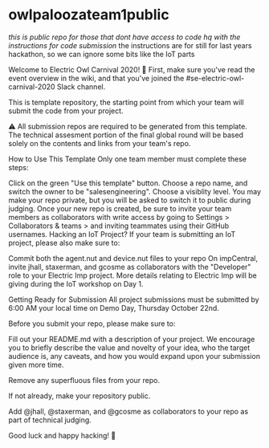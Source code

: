# owlpaloozateam1public

*this is public repo for those that dont have access to code hq with the instructions for code submission*
the instructions are for still for last years hackathon, so we can ignore some bits like the IoT parts

Welcome to Electric Owl Carnival 2020! 🎡 First, make sure you've read the event overview in the wiki, and that you've joined the #se-electric-owl-carnival-2020 Slack channel.

This is template repository, the starting point from which your team will submit the code from your project.

⚠️ All submission repos are required to be generated from this template. The technical assesment portion of the final global round will be based solely on the contents and links from your team's repo.

How to Use This Template Only one team member must complete these steps:

Click on the green "Use this template" button. Choose a repo name, and switch the owner to be "salesengineering". Choose a visiblity level. You may make your repo private, but you will be asked to switch it to public during judging. Once your new repo is created, be sure to invite your team members as collaborators with write access by going to Settings > Collaborators & teams > and inviting teammates using their GitHub usernames. Hacking an IoT Project? If your team is submitting an IoT project, please also make sure to:

Commit both the agent.nut and device.nut files to your repo On impCentral, invite jhall, staxerman, and gcosme as collaborators with the "Developer" role to your Electric Imp project. More details relating to Electric Imp will be giving during the IoT workshop on Day 1.

Getting Ready for Submission All project submissions must be submitted by 6:00 AM your local time on Demo Day, Thursday October 22nd.

Before you submit your repo, please make sure to:

Fill out your README.md with a description of your project. We encourage you to briefly describe the value and novelty of your idea, who the target audience is, any caveats, and how you would expand upon your submission given more time.

Remove any superfluous files from your repo.

If not already, make your repository public.

Add @jhall, @staxerman, and @gcosme as collaborators to your repo as part of technical judging.

Good luck and happy hacking! 🦉
